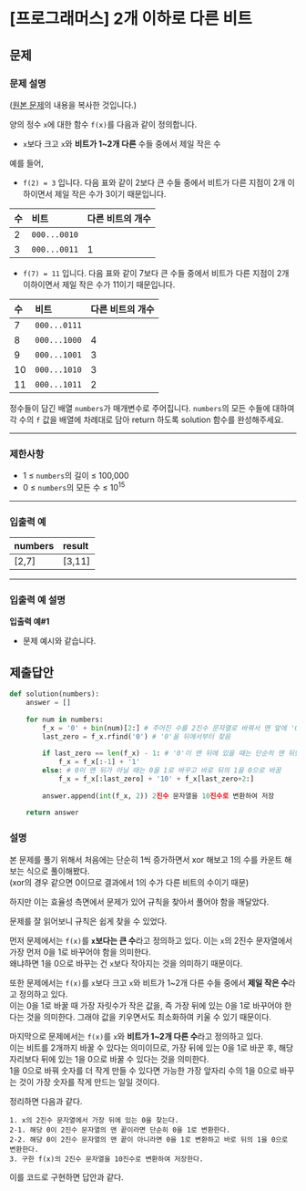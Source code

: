 # [프로그래머스] 2개 이하로 다른 비트
## 문제
### 문제 설명
([원본 문제](https://programmers.co.kr/learn/courses/30/lessons/77885)의 내용을 복사한 것입니다.)

양의 정수 `x`에 대한 함수 `f(x)`를 다음과 같이 정의합니다.

* `x`보다 크고 `x`와 **비트가 1~2개 다른** 수들 중에서 제일 작은 수

예를 들어,

* `f(2) = 3` 입니다. 다음 표와 같이 2보다 큰 수들 중에서 비트가 다른 지점이 2개 이하이면서 제일 작은 수가 3이기 때문입니다.

|수|비트|다른 비트의 개수|
|:---|:---|:---|
|2|`000...0010`||
|3|`000...0011`|1|

* `f(7) = 11` 입니다. 다음 표와 같이 7보다 큰 수들 중에서 비트가 다른 지점이 2개 이하이면서 제일 작은 수가 11이기 때문입니다.

|수|비트|다른 비트의 개수|
|:---|:---|:---|
|7|`000...0111`||
|8|`000...1000`|4|
|9|`000...1001`|3|
|10|`000...1010`|3|
|11|`000...1011`|2|

정수들이 담긴 배열 `numbers`가 매개변수로 주어집니다. `numbers`의 모든 수들에 대하여 각 수의 `f` 값을 배열에 차례대로 담아 return 하도록 solution 함수를 완성해주세요.

___

### 제한사항
* 1 ≤ `numbers`의 길이 ≤ 100,000
* 0 ≤ `numbers`의 모든 수 ≤ 10<sup>15</sup>

___

### 입출력 예
|numbers|result|
|:---|:---|
|[2,7]|[3,11]|

___

### 입출력 예 설명
**입출력 예#1**  

* 문제 예시와 같습니다.

## 제출답안
```python
def solution(numbers):
    answer = []
    
    for num in numbers:
        f_x = '0' + bin(num)[2:] # 주어진 수를 2진수 문자열로 바꿔서 맨 앞에 '0'을 붙임
        last_zero = f_x.rfind('0') # '0'을 뒤에서부터 찾음
        
        if last_zero == len(f_x) - 1: # '0'이 맨 뒤에 있을 때는 단순히 맨 뒤만 1로 바꿔주면 됨
            f_x = f_x[:-1] + '1'
        else: # 0이 맨 뒤가 아닐 때는 0을 1로 바꾸고 바로 뒤의 1을 0으로 바꿈
            f_x = f_x[:last_zero] + '10' + f_x[last_zero+2:]
        
        answer.append(int(f_x, 2)) 2진수 문자열을 10진수로 변환하여 저장
        
    return answer
```
### 설명
본 문제를 풀기 위해서 처음에는 단순히 1씩 증가하면서 xor 해보고 1의 수를 카운트 해보는 식으로 풀이해봤다.  
(xor의 경우 같으면 0이므로 결과에서 1의 수가 다른 비트의 수이기 때문)

하지만 이는 효율성 측면에서 문제가 있어 규칙을 찾아서 풀어야 함을 깨달았다.

문제를 잘 읽어보니 규칙은 쉽게 찾을 수 있었다.

먼저 문제에서는 `f(x)`를 **`x`보다는 큰 수**라고 정의하고 있다. 이는 `x`의 2진수 문자열에서 가장 먼저 0을 1로 바꾸어야 함을 의미한다.  
왜냐하면 1을 0으로 바꾸는 건 `x`보다 작아지는 것을 의미하기 때문이다.

또한 문제에서는 `f(x)`를 `x`보다 크고 `x`와 비트가 1~2개 다른 수들 중에서 **제일 작은 수**라고 정의하고 있다.  
이는 0을 1로 바꿀 때 가장 자릿수가 작은 값을, 즉 가장 뒤에 있는 0을 1로 바꾸어야 한다는 것을 의미한다. 그래야 값을 키우면서도 최소화하여 키울 수 있기 때문이다.

마지막으로 문제에서는 `f(x)`를 `x`와 **비트가 1~2개 다른 수**라고 정의하고 있다.  
이는 비트를 2개까지 바꿀 수 있다는 의미이므로, 가장 뒤에 있는 0을 1로 바꾼 후, 해당 자리보다 뒤에 있는 1을 0으로 바꿀 수 있다는 것을 의미한다.  
1을 0으로 바꿔 숫자를 더 작게 만들 수 있다면 가능한 가장 앞자리 수의 1을 0으로 바꾸는 것이 가장 숫자를 작게 만드는 일일 것이다.

정리하면 다음과 같다.
```
1. x의 2진수 문자열에서 가장 뒤에 있는 0을 찾는다.
2-1. 해당 0이 2진수 문자열의 맨 끝이라면 단순히 0을 1로 변환한다.
2-2. 해당 0이 2진수 문자열의 맨 끝이 아니라면 0을 1로 변환하고 바로 뒤의 1을 0으로 변환한다.
3. 구한 f(x)의 2진수 문자열을 10진수로 변환하여 저장한다.
```

이를 코드로 구현하면 답안과 같다.
